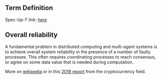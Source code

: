 ## Term Definition

Spec-Up-T link: <a href='https://weboftrust.github.io/WOT-terms/docs/glossary/consensus-mechanism'>here</a>

## Overall reliability
A fundamental problem in distributed computing and multi-agent systems is to achieve overall system reliability in the presence of a number of faulty processes. This often requires coordinating processes to reach consensus, or agree on some data value that is needed during computation.

More on [wikipedia](https://en.wikipedia.org/wiki/Consensus_(computer_science)) or in this [2018 report](https://cryptoresearch.report/crypto-research/consensus-mechanisms/) from the cryptocurrency field.